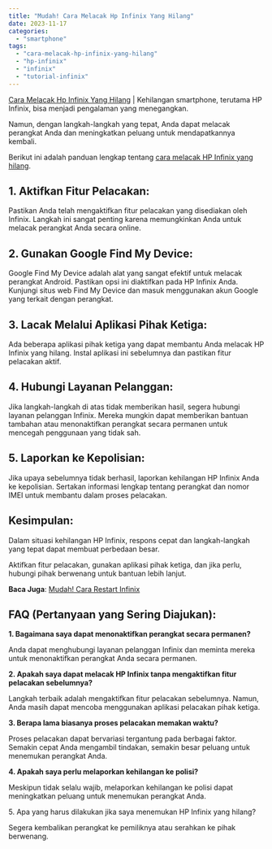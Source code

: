 ```yaml
---
title: "Mudah! Cara Melacak Hp Infinix Yang Hilang"
date: 2023-11-17
categories: 
  - "smartphone"
tags: 
  - "cara-melacak-hp-infinix-yang-hilang"
  - "hp-infinix"
  - "infinix"
  - "tutorial-infinix"
---
```


[Cara Melacak Hp Infinix Yang Hilang](https://ajiekusumadhany.com/cara-melacak-hp-infinix-yang-hilang/) | Kehilangan smartphone, terutama HP Infinix, bisa menjadi pengalaman yang menegangkan.

Namun, dengan langkah-langkah yang tepat, Anda dapat melacak perangkat Anda dan meningkatkan peluang untuk mendapatkannya kembali.

Berikut ini adalah panduan lengkap tentang [cara melacak HP Infinix yang hilang](https://ajiekusumadhany.com/cara-melacak-hp-infinix-yang-hilang/).

## 1\. **Aktifkan Fitur Pelacakan:**

Pastikan Anda telah mengaktifkan fitur pelacakan yang disediakan oleh Infinix. Langkah ini sangat penting karena memungkinkan Anda untuk melacak perangkat Anda secara online.

## 2\. **Gunakan Google Find My Device:**

Google Find My Device adalah alat yang sangat efektif untuk melacak perangkat Android. Pastikan opsi ini diaktifkan pada HP Infinix Anda. Kunjungi situs web Find My Device dan masuk menggunakan akun Google yang terkait dengan perangkat.

## 3\. **Lacak Melalui Aplikasi Pihak Ketiga:**

Ada beberapa aplikasi pihak ketiga yang dapat membantu Anda melacak HP Infinix yang hilang. Instal aplikasi ini sebelumnya dan pastikan fitur pelacakan aktif.

## 4\. **Hubungi Layanan Pelanggan:**

Jika langkah-langkah di atas tidak memberikan hasil, segera hubungi layanan pelanggan Infinix. Mereka mungkin dapat memberikan bantuan tambahan atau menonaktifkan perangkat secara permanen untuk mencegah penggunaan yang tidak sah.

## 5\. **Laporkan ke Kepolisian:**

Jika upaya sebelumnya tidak berhasil, laporkan kehilangan HP Infinix Anda ke kepolisian. Sertakan informasi lengkap tentang perangkat dan nomor IMEI untuk membantu dalam proses pelacakan.

## Kesimpulan:

Dalam situasi kehilangan HP Infinix, respons cepat dan langkah-langkah yang tepat dapat membuat perbedaan besar.

Aktifkan fitur pelacakan, gunakan aplikasi pihak ketiga, dan jika perlu, hubungi pihak berwenang untuk bantuan lebih lanjut.

**Baca Juga**: [Mudah! Cara Restart Infinix](https://ajiekusumadhany.com/cara-restart-infinix/)

## FAQ (Pertanyaan yang Sering Diajukan):

**1\. Bagaimana saya dapat menonaktifkan perangkat secara permanen?**

Anda dapat menghubungi layanan pelanggan Infinix dan meminta mereka untuk menonaktifkan perangkat Anda secara permanen.

**2\. Apakah saya dapat melacak HP Infinix tanpa mengaktifkan fitur pelacakan sebelumnya?**

Langkah terbaik adalah mengaktifkan fitur pelacakan sebelumnya. Namun, Anda masih dapat mencoba menggunakan aplikasi pelacakan pihak ketiga.

**3\. Berapa lama biasanya proses pelacakan memakan waktu?**

Proses pelacakan dapat bervariasi tergantung pada berbagai faktor. Semakin cepat Anda mengambil tindakan, semakin besar peluang untuk menemukan perangkat Anda.

**4\. Apakah saya perlu melaporkan kehilangan ke polisi?**

Meskipun tidak selalu wajib, melaporkan kehilangan ke polisi dapat meningkatkan peluang untuk menemukan perangkat Anda.

5\. Apa yang harus dilakukan jika saya menemukan HP Infinix yang hilang?

Segera kembalikan perangkat ke pemiliknya atau serahkan ke pihak berwenang.
